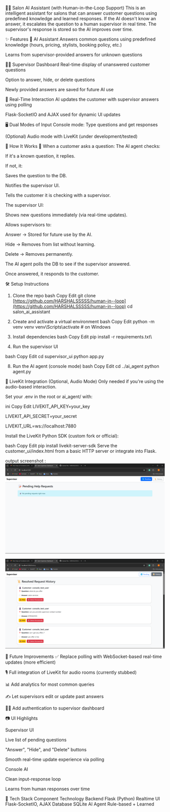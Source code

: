 💇‍♀️ Salon AI Assistant (with Human-in-the-Loop Support)
This is an intelligent assistant for salons that can answer customer questions using predefined knowledge and learned responses. If the AI doesn't know an answer, it escalates the question to a human supervisor in real time. The supervisor's response is stored so the AI improves over time.

✨ Features
🧠 AI Assistant
Answers common questions using predefined knowledge (hours, pricing, stylists, booking policy, etc.)

Learns from supervisor-provided answers for unknown questions

🧑‍💼 Supervisor Dashboard
Real-time display of unanswered customer questions

Option to answer, hide, or delete questions

Newly provided answers are saved for future AI use

🔁 Real-Time Interaction
AI updates the customer with supervisor answers using polling

Flask-SocketIO and AJAX used for dynamic UI updates

🖥️ Dual Modes of Input
Console mode: Type questions and get responses

(Optional) Audio mode with LiveKit (under development/tested)


🚀 How It Works
🤖 When a customer asks a question:
The AI agent checks:

If it's a known question, it replies.

If not, it:

Saves the question to the DB.

Notifies the supervisor UI.

Tells the customer it is checking with a supervisor.

The supervisor UI:

Shows new questions immediately (via real-time updates).

Allows supervisors to:

Answer → Stored for future use by the AI.

Hide → Removes from list without learning.

Delete → Removes permanently.

The AI agent polls the DB to see if the supervisor answered.

Once answered, it responds to the customer.

🛠️ Setup Instructions
1. Clone the repo
bash
Copy
Edit
git clone [https://github.com/HARSHALSSSSS/human-in--loop](https://github.com/HARSHALSSSSS/human-in--loop)
cd salon_ai_assistant

3. Create and activate a virtual environment
bash
Copy
Edit
python -m venv venv
venv\Scripts\activate  # on Windows

5. Install dependencies
bash
Copy
Edit
pip install -r requirements.txt\

7. Run the supervisor UI
 
bash
Copy
Edit
cd supervisor_ui
python app.py

8. Run the AI agent (console mode)
bash
Copy
Edit
cd ../ai_agent
python agent.py

🔐 LiveKit Integration (Optional, Audio Mode)
Only needed if you're using the audio-based interaction.

Set your .env in the root or ai_agent/ with:

ini
Copy
Edit
LIVEKIT_API_KEY=your_key

LIVEKIT_API_SECRET=your_secret

LIVEKIT_URL=ws://localhost:7880

Install the LiveKit Python SDK (custom fork or official):

bash
Copy
Edit
pip install livekit-server-sdk
Serve the customer_ui/index.html from a basic HTTP server or integrate into Flask.

output screenshot :  ![Supervisor UI](https://github.com/HARSHALSSSSS/human-in--loop/blob/main/Screenshot%202025-05-04%20234836.png)

![Supervisor UI](https://github.com/HARSHALSSSSS/human-in--loop/blob/main/Screenshot%202025-05-04%20234842.png)

🔮 Future Improvements
✅ Replace polling with WebSocket-based real-time updates (more efficient)

🎙️ Full integration of LiveKit for audio rooms (currently stubbed)

📊 Add analytics for most common queries

✍️ Let supervisors edit or update past answers

🧑‍💻 Add authentication to supervisor dashboard


📷 UI Highlights

Supervisor UI

Live list of pending questions

"Answer", "Hide", and "Delete" buttons


Smooth real-time update experience via polling


Console AI


Clean input-response loop

Learns from human responses over time

🧠 Tech Stack
Component	Technology
Backend	Flask (Python)
Realtime UI	Flask-SocketIO, AJAX
Database	SQLite
AI Agent	Rule-based + Learned
